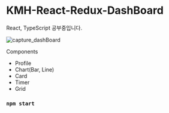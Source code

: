 # KMH-React-Redux-DashBoard

React, TypeScript 공부중입니다.

![capture_dashBoard](https://user-images.githubusercontent.com/42853144/143545765-b1ddd2c5-eca0-4598-9194-858eeff2ed3e.jpg)

Components
 - Profile
 - Chart(Bar, Line)
 - Card
 - Timer
 - Grid


### `npm start`
